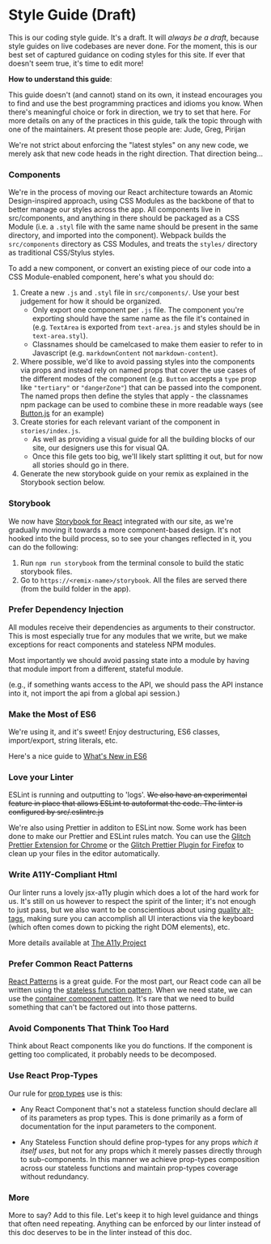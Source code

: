 # Style Guide (Draft)

This is our coding style guide.  It's a draft.  It will _always be a draft_, because style guides on live codebases are never done.  For the moment, this is our best set of captured guidance on coding styles for this site. If ever that doesn't seem true, it's time to edit more!

**How to understand this guide**:

This guide doesn't (and cannot) stand on its own, it instead encourages you to find and use the best programming practices and idioms you know.  When there's meaningful choice or fork in direction, we try to set that here.  For more details on any of the practices in this guide, talk the topic through with one of the maintainers.  At present those people are: Jude, Greg, Pirijan

We're not strict about enforcing the "latest styles" on any new code, we merely ask that new code heads in the right direction.  That direction being...


### Components

We're in the process of moving our React architecture towards an Atomic Design-inspired approach, using CSS Modules as the backbone of that to better manage our styles across the app. All components live in src/components, and anything in there should be packaged as a CSS Module (i.e. a `.styl` file with the same name should be present in the same directory, and imported into the component). Webpack builds the `src/components` directory as CSS Modules, and treats the `styles/` directory as traditional CSS/Stylus styles.

To add a new component, or convert an existing piece of our code into a CSS Module-enabled component, here's what you should do:
1. Create a new `.js` and `.styl` file in `src/components/`. Use your best judgement for how it should be organized.
    * Only export one component per `.js` file. The component you're exporting should have the same name as the file it's contained in (e.g. `TextArea` is exported from `text-area.js` and styles should be in `text-area.styl`). 
    * Classnames should be camelcased to make them easier to refer to in Javascript (e.g. `markdownContent` not `markdown-content`).
1. Where possible, we'd like to avoid passing styles into the components via props and instead rely on named props that cover the use cases of the different modes of the component (e.g. `Button` accepts a `type` prop like `"tertiary"` or `"dangerZone"`) that can be passed into the component. The named props then define the styles that apply - the classnames npm package can be used to combine these in more readable ways (see [Button.js](https://glitch.com/edit/#!/community?path=src/components/buttons/button.js:15:0) for an example)
1. Create stories for each relevant variant of the component in `stories/index.js`.
    * As well as providing a visual guide for all the building blocks of our site, our designers use this for visual QA.
    * Once this file gets too big, we'll likely start splitting it out, but for now all stories should go in there. 
1. Generate the new storybook guide on your remix as explained in the Storybook section below.

### Storybook

We now have [Storybook for React](https://www.npmjs.com/package/@storybook/react) integrated with our site, as we're gradually moving it towards a more component-based design. It's not hooked into the build process, so to see your changes reflected in it, you can do the following:
1. Run ```npm run storybook``` from the terminal console to build the static storybook files.
1. Go to `https://<remix-name>/storybook`. All the files are served there (from the build folder in the app).

### Prefer Dependency Injection

All modules receive their dependencies as arguments to their constructor.  This is most especially true for any modules that we write, but we make exceptions for react components and stateless NPM modules.

Most importantly we should avoid passing state into a module by having that module import from a different, stateful module.

(e.g., if something wants access to the API, we should pass the API instance into it, not import the api from a global api session.)

### Make the Most of ES6

We're using it, and it's sweet!  Enjoy destructuring, ES6 classes, import/export, string literals, etc. 

Here's a nice guide to [What's New in ES6](http://es6-features.org/#Constants)

### Love your Linter

ESLint is running and outputting to 'logs'.  ~~We also have an experimental feature in place that allows ESLint to autoformat the code.  The linter is configured by src/.eslintrc.js~~

We're also using Prettier in additon to ESLint now. Some work has been done to make our Prettier and ESLint rules match. You can use the [Glitch Prettier Extension for Chrome](https://glitch-prettier-extension.glitch.me/) or the [Glitch Prettier Plugin for Firefox](https://github.com/potch/glitch-prettier) to clean up your files in the editor automatically.



### Write A11Y-Compliant Html

Our linter runs a lovely jsx-a11y plugin which does a lot of the hard work for us.  It's still on us however to respect the spirit of the linter;  it's not enough to just pass, but we also want to be conscientious about using [quality alt-tags](https://a11yproject.com/posts/alt-text/), making sure you can accomplish all UI interactions via the keyboard (which often comes down to picking the right DOM elements), etc. 

More details available at [The A11y Project](https://a11yproject.com/)

### Prefer Common React Patterns

[React Patterns](https://reactpatterns.com/) is a great guide.  For the most part, our React code can all be written using the [stateless function pattern](https://reactpatterns.com/#stateless-function).  When we need state, we can use the [container component pattern](https://reactpatterns.com/#container-component).  It's rare that we need to build something that can't be factored out into those patterns.

### Avoid Components That Think Too Hard

Think about React components like you do functions.  If the component is getting too complicated, it probably needs to be decomposed.

### Use React Prop-Types

Our rule for [prop types](https://www.npmjs.com/package/prop-types) use is this:

 - Any React Component that's not a stateless function should declare all of its parameters as prop types. This is done primarily as a form of documentation for the input parameters to the component.
 
 - Any Stateless Function should define prop-types for any props _which it itself uses_, but not for any props which it merely passes directly through to sub-components.  In this manner we achieve prop-types composition across our stateless functions and maintain prop-types coverage without redundancy.
 
### More

More to say? Add to this file.  Let's keep it to high level guidance and things that often need repeating.  Anything can be enforced by our linter instead of this doc deserves to be in the linter instead of this doc.